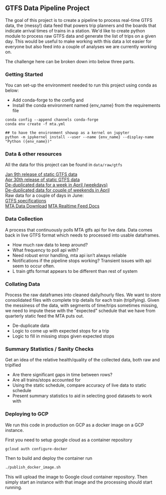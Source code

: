 ## GTFS Data Pipeline Project

The goal of this project is to create a pipeline to process real-time GTFS data, the (messy!) data feed that powers trip planners 
and the boards that indicate arrival times of trains in a station. We'd like to create python module to process raw GTFS data and 
generate the list of trips on a given day. This would be useful to make working with this data a lot easier for everyone but also 
feed into a couple of analyses we are currently working on.

The challenge here can be broken down into below three parts.

### Getting Started
You can set-up the environment needed to run this project using conda as below:
- Add conda-forge to the config and
- Install the conda environment named {env_name} from the requirements file

```
conda config --append channels conda-forge
conda env create -f mta.yml

## to have the environment showup as a kernel on jupyter
python -m ipykernel install --user --name {env_name} --display-name "Python ({env_name})"
```

### Data & other resources
All the data for this project can be found in `data/raw/gtfs`

[Jan 9th release of static GTFS data](https://github.com/tsdataclinic/mta-accessibility/tree/q2-gtfs-hackday/data/raw/gtfs/gtfs_9Jan)  
[Apr 30th release of static GTFS data](https://github.com/tsdataclinic/mta-accessibility/tree/q2-gtfs-hackday/data/raw/gtfs/gtfs_9Jan)  
[De-duplicated data for a week in April (weekdays)](https://github.com/tsdataclinic/mta-accessibility/blob/q2-gtfs-hackday/data/raw/gtfs/weekday_gtfs_0420_0424.csv)  
[De-duplicated data for couple of weekends in April](https://github.com/tsdataclinic/mta-accessibility/blob/q2-gtfs-hackday/data/raw/gtfs/weekend_gtfs_0418-0419_0425-0426.csv)  
Raw data for a couple of days in June:  
[GTFS specifications](https://developers.google.com/transit)  
[MTA Data Download](http://web.mta.info/developers/download.html)
[MTA Realtime Feed Docs](http://datamine.mta.info/feed-documentation)

### Data Collection
A process that continuously polls MTA gtfs api for live data.
Data comes back in live GTFS format which needs to processed into usable dataframes.

- How much raw data to keep around?
- What frequency to poll api with?
- Need robust error handling, mta api isn’t always reliable
- Notifications if the pipeline stops working? Transient issues with api seem to occur often.
- L train gtfs format appears to be different than rest of system

### Collating Data
Process the raw dataframes into cleaned daily/hourly files.
We want to store consolidated files with complete trip details for each train (tripifying). 
Given the messiness of the data, with segments of time/trips sometimes missing, we need to impute these with the "expected" schedule that we have from quarterly static feed the MTA puts out.

- De-duplicate data
- Logic to come up with expected stops for a trip
- Logic to fill in missing stops given expected stops

### Summary Statistics / Sanity Checks
Get an idea of the relative health/quality of the collected data, both raw and tripified
- Are there significant gaps in time between rows?
- Are all trains/stops accounted for
- Using the static schedule, compare accuracy of live data to static schedule
- Present summary statistics to aid in selecting good datasets to work with


### Deploying to GCP

We run this code in production on GCP as a docker image on a GCP instance. 

First you need to setup google cloud as a container repository 

```bash
gcloud auth configure-docker
```

Then to build and deploy the container run 

```bash
./publish_docker_image.sh
```

This will upload the image to Google cloud container repository. Then simply start an instance with that image and the processing should start running.
